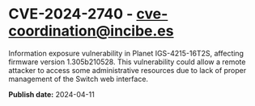 # CVE-2024-2740 - cve-coordination@incibe.es

Information exposure vulnerability in Planet IGS-4215-16T2S, affecting firmware version 1.305b210528. This vulnerability could allow a remote attacker to access some administrative resources due to lack of proper management of the Switch web interface.

**Publish date:** 2024-04-11
